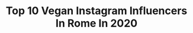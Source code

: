 ---
title: Top 10 Vegan Instagram Influencers In Rome In 2020
description: >-
  Find top vegan Instagram influencers in Rome in 2020. Most popular hashtags: #vegan #love #outfitoftheday #me.
platform: Instagram
profiles:
  - username: "lecoliche"
    fullname: >-
      Le Coliche
    location: "Italy"
    followers: 216348
    engagement: 355
    commentsToLikes: 0.006050
    avatar: "https://scontent-ort2-1.cdninstagram.com/v/t51.2885-19/s320x320/53573886_338304016816391_3909326468869521408_n.jpg?_nc_ht=scontent-ort2-1.cdninstagram.com&_nc_ohc=Dr4nRi15BoQAX_NGXZf&oh=84ac9377906d2d2a7bf56dfdf6e9d1fa&oe=5EBA7531"
    verified: true
    hashtags: "#bersagli, #chepoi, #hp, #morgan"
  - username: "ale.sbaraglia"
    fullname: >-
      ALESSIA SBARAGLIA
    location: "Italy"
    followers: 12881
    engagement: 588
    commentsToLikes: 0.275389
    avatar: "https://scontent-lhr8-1.cdninstagram.com/v/t51.2885-19/s320x320/67970627_648902658928301_2071978195950764032_n.jpg?_nc_ht=scontent-lhr8-1.cdninstagram.com&_nc_ohc=qv0YQTDQiFsAX9rvQhR&oh=a861a5712f0a4bf7e94c61069e629f77&oe=5EB9B444"
    verified: false
    hashtags: "#friday, #fashionstyle, #teddy, #woman"
  - username: "violaguidotti"
    fullname: >-
      Vιoℓα Gυιdσττι
    location: "Italy"
    followers: 50387
    engagement: 329
    commentsToLikes: 0.045343
    avatar: "https://scontent-lhr8-1.cdninstagram.com/v/t51.2885-19/s320x320/67302611_696979367469641_6319737977392070656_n.jpg?_nc_ht=scontent-lhr8-1.cdninstagram.com&_nc_ohc=LCN2hktKGt0AX9bDgTz&oh=f2ecb27e527267f11b39f05ead6073b4&oe=5EBCCCAB"
    verified: false
    hashtags: "#shopping, #basicmakeup, #familyfirst, #blond"
  - username: "lacucinadijacqueline"
    fullname: >-
      _LacucinadiJacqueline_
    location: "Italy"
    followers: 3056
    engagement: 1823
    commentsToLikes: 0.146766
    avatar: "https://scontent-lhr8-1.cdninstagram.com/v/t51.2885-19/s320x320/91623470_1078230775864444_1305086517957361664_n.jpg?_nc_ht=scontent-lhr8-1.cdninstagram.com&_nc_ohc=1iC4oEhwvekAX93uSBi&oh=78f87bcd63dcd4b5b32724ae74200f38&oe=5EBBB6A8"
    verified: false
    hashtags: "#kugelhopf, #strawberrymuffin, #brunchlife, #cookingtime"
  - username: "doravinciguerra"
    fullname: >-
      DORA - Running & Vegan Food
    location: "Italy"
    followers: 24451
    engagement: 342
    commentsToLikes: 0.062912
    avatar: "https://scontent-lhr8-1.cdninstagram.com/v/t51.2885-19/s320x320/91142827_234428031020050_5441008357487935488_n.jpg?_nc_ht=scontent-lhr8-1.cdninstagram.com&_nc_ohc=5lx5n4R9_mkAX8TskPS&oh=bf1202036e38a7d92bc03b4d5b46ec4c&oe=5EBC8BC1"
    verified: false
    hashtags: "#sportswear, #monitorthebeat, #mobility, #quads"
  - username: "avocado.bar"
    fullname: >-
      AVOCADO BAR
    location: "Italy"
    followers: 31347
    engagement: 125
    commentsToLikes: 0.002649
    avatar: "https://scontent-lhr8-1.cdninstagram.com/v/t51.2885-19/s320x320/50091873_320019985303171_3412996199853064192_n.jpg?_nc_ht=scontent-lhr8-1.cdninstagram.com&_nc_ohc=W8a-oQhAPUsAX9VT3s9&oh=291963e9af3718819657344ae1e8c956&oe=5EB14FAB"
    verified: false
    hashtags: "#avocadobar, #puntarellarossaroma, #tost, #foodporn"
  - username: "cavigliagiulia"
    fullname: >-
      Giulia Caviglia
    location: "Italy"
    followers: 15679
    engagement: 510
    commentsToLikes: 0.078935
    avatar: "https://scontent-lhr8-1.cdninstagram.com/v/t51.2885-19/s320x320/17265367_166867413826983_7241882243415670784_a.jpg?_nc_ht=scontent-lhr8-1.cdninstagram.com&_nc_ohc=QG_P_g98vxUAX_fKMrK&oh=64297aaead537ffe216b8ddd9ae9f60e&oe=5EB9658C"
    verified: false
    hashtags: "#homedecor, #mask, #naturaladditives, #coat"
  - username: "nancybism"
    fullname: >-
      Nancy || Creator & Blogger
    location: "Italy"
    followers: 12627
    engagement: 904
    commentsToLikes: 0.150990
    avatar: "https://scontent-ams4-1.cdninstagram.com/v/t51.2885-19/s320x320/87412062_218111356250613_960003079887912960_n.jpg?_nc_ht=scontent-ams4-1.cdninstagram.com&_nc_ohc=K_BbHsHrpt4AX_43q_2&oh=f13fa516207b76da83c8259e246d6bf8&oe=5EBBACBA"
    verified: false
    hashtags: "#mood, #aesthetic, #mirrorselfie, #sundaymotivation"
  - username: "cinziatopchef"
    fullname: >-
      Cinzia Fumagalli
    location: "Italy"
    followers: 7295
    engagement: 942
    commentsToLikes: 0.223044
    avatar: "https://scontent-ams4-1.cdninstagram.com/v/t51.2885-19/s320x320/69375025_926442471034665_302517524732313600_n.jpg?_nc_ht=scontent-ams4-1.cdninstagram.com&_nc_ohc=R6hvzETgVNsAX8WShyI&oh=2188346fe63c0033108765f704367681&oe=5EBB124D"
    verified: false
    hashtags: "#oggignocchi, #fusion, #cookingshow, #celamettiamotutta"
  - username: "samanta.setola"
    fullname: >-
      Samanta Setola
    location: "Italy"
    followers: 17290
    engagement: 303
    commentsToLikes: 0.026371
    avatar: "https://scontent-lhr8-1.cdninstagram.com/v/t51.2885-19/s320x320/67900655_2365749700305182_6538080568393859072_n.jpg?_nc_ht=scontent-lhr8-1.cdninstagram.com&_nc_ohc=ARjn-m2xXFIAX__CuIU&oh=b2fd5c9bc37e3b90edf30353b2fb7028&oe=5EBB9197"
    verified: false
    hashtags: "#happiness, #candeline, #capolavoridellarte, #rolexdatejust"
---